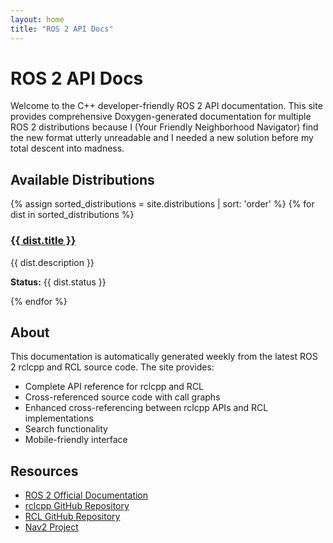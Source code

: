 ```yaml
---
layout: home
title: "ROS 2 API Docs"
---
```


# ROS 2 API Docs

Welcome to the C++ developer-friendly ROS 2 API documentation. This site provides comprehensive Doxygen-generated documentation for multiple ROS 2 distributions because I (Your Friendly Neighborhood Navigator) find the new format utterly unreadable and I needed a new solution before my total descent into madness.

## Available Distributions

<div class="distribution-grid">
  {% assign sorted_distributions = site.distributions | sort: 'order' %}
  {% for dist in sorted_distributions %}
  <div class="distribution-card">
    <h3><a href="{{ dist.url }}">{{ dist.title }}</a></h3>
    <p>{{ dist.description }}</p>
    <p><strong>Status:</strong> {{ dist.status }}</p>
  </div>
  {% endfor %}
</div>

## About

This documentation is automatically generated weekly from the latest ROS 2 rclcpp and RCL source code. The site provides:

- Complete API reference for rclcpp and RCL
- Cross-referenced source code with call graphs
- Enhanced cross-referencing between rclcpp APIs and RCL implementations
- Search functionality
- Mobile-friendly interface

## Resources

- [ROS 2 Official Documentation](https://docs.ros.org/)
- [rclcpp GitHub Repository](https://github.com/ros2/rclcpp)
- [RCL GitHub Repository](https://github.com/ros2/rcl)
- [Nav2 Project](https://nav2.org/)